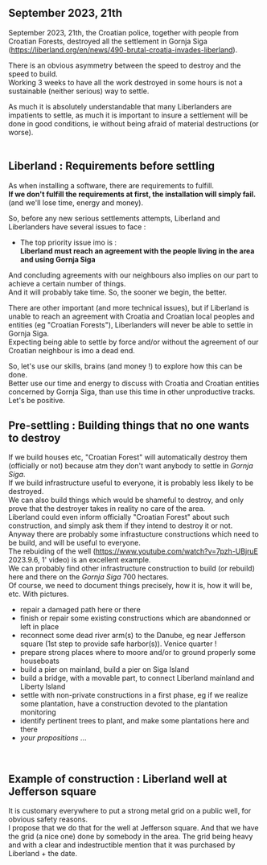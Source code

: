 
September 2023, 21th
--------------------
September 2023, 21th, the Croatian police, together with people from Croatian Forests, destroyed all the settlement
in Gornja Siga (https://liberland.org/en/news/490-brutal-croatia-invades-liberland).

There is an obvious asymmetry between the speed to destroy and the speed to build.  
Working 3 weeks to have all the work destroyed in some hours is not a sustainable (neither serious) way to settle.

As much it is absolutely understandable that many Liberlanders are impatients to settle,
as much it is important to insure a settlement will be done in good conditions,
ie without being afraid of material destructions (or worse).  
<br>

Liberland : Requirements <b>before</b> settling
-----------------------------------------------
As when installing a software, there are requirements to fulfill.  
<b>If we don't fulfill the requirements at first, the installation will simply fail.</b>  
(and we'll lose time, energy and money).

So, before any new serious settlements attempts, Liberland and Liberlanders have several issues to face :  
* The top priority issue imo is :  
<b>Liberland must reach an agreement with the people living in the area and using Gornja Siga</b>

And concluding agreements with our neighbours also implies on our part to achieve a certain number of things.  
And it will probably take time. So, the sooner we begin, the better.

There are other important (and more technical issues), but if Liberland is unable to reach an agreement 
with Croatia and Croatian local peoples and entities (eg "Croatian Forests"), 
Liberlanders will never be able to settle in Gornja Siga.  
Expecting being able to settle by force and/or without the agreement of our Croatian neighbour is imo a dead end.

So, let's use our skills, brains (and money !) to explore how this can be done.  
Better use our time and energy to discuss with Croatia and Croatian entities concerned by Gornja Siga,
than use this time in other unproductive tracks.  
Let's be positive.


Pre-settling : Building things that no one wants to destroy
------------------------------------------------------------
If we build houses etc, "Croatian Forest" will automatically destroy them (officially or not) because atm they don't want anybody to settle in <i>Gornja Siga</i>.  
If we build infrastructure useful to everyone, it is probably less likely to be destroyed.  
We can also build things which would be shameful to destroy, and only prove that the destroyer takes in reality no care of the area.  
Liberland could even inform officially "Croatian Forest" about such construction,
and simply ask them if they intend to destroy it or not.  
Anyway there are probably some infrastucture constructions which need to be build, and will be useful to everyone.  
The rebuiding of the well (https://www.youtube.com/watch?v=7pzh-UBjruE 2023.9.6, 1' video) is an excellent example.  
We can probably find other infrastructure construction to build (or rebuild) here and there on the <i>Gornja Siga</i> 700 hectares.  
Of course, we need to document things precisely, how it is, how it will be, etc. With pictures.  

* repair a damaged path here or there
* finish or repair some existing constructions which are abandonned or left in place
* reconnect some dead river arm(s) to the Danube, eg near Jefferson square (1st step to provide safe harbor(s)). Venice quarter !
* prepare strong places where to moore and/or to ground properly some houseboats
* build a pier on mainland, build a pier on Siga Island
* build a bridge, with a movable part, to connect Liberland mainland and Liberty Island
* settle with non-private constructions in a first phase, eg if we realize some plantation, have a construction devoted to the plantation monitoring
* identify pertinent trees to plant, and make some plantations here and there
* <i>your propositions</i> ...
<br>

Example of construction : Liberland well at Jefferson square
------------------------------------------------------------
It is customary everywhere to put a strong metal grid on a public well, for obvious safety reasons.  
I propose that we do that for the well at Jefferson square.
And that we have the grid (a nice one) done by somebody in the area.
The grid being heavy and with a clear and indestructible mention that it was purchased by Liberland + the date.  
<br>



